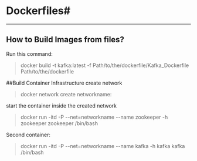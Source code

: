 # Dockerfiles#


----
## How to Build Images from files? 

Run this command:
>docker build -t kafka:latest -f Path/to/the/dockerfile/Kafka_Dockerfile Path/to/the/dockerfile

##Build Container Infrastructure 
create network
>docker network create networkname:   

start the container inside the created network  

> docker run -itd -P --net=networkname --name zookeeper -h zookeeper zookeeper /bin/bash    

Second container:

> docker run -itd -P --net=networkname --name kafka -h kafka kafka /bin/bash

